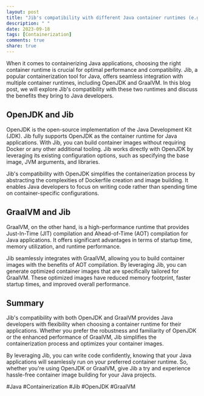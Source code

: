 ```yaml
---
layout: post
title: "Jib's compatibility with different Java container runtimes (e.g., OpenJDK, GraalVM)"
description: " "
date: 2023-09-18
tags: [Containerization]
comments: true
share: true
---
```


When it comes to containerizing Java applications, choosing the right container runtime is crucial for optimal performance and compatibility. Jib, a popular containerization tool for Java, offers seamless integration with multiple container runtimes, including OpenJDK and GraalVM. In this blog post, we will explore Jib's compatibility with these two runtimes and discuss the benefits they bring to Java developers.

## OpenJDK and Jib

OpenJDK is the open-source implementation of the Java Development Kit (JDK). Jib fully supports OpenJDK as the container runtime for Java applications. With Jib, you can build container images without requiring Docker or any other additional tooling. Jib works directly with OpenJDK by leveraging its existing configuration options, such as specifying the base image, JVM arguments, and libraries.

Jib's compatibility with OpenJDK simplifies the containerization process by abstracting the complexities of Dockerfile creation and image building. It enables Java developers to focus on writing code rather than spending time on container-specific configurations.

## GraalVM and Jib

GraalVM, on the other hand, is a high-performance runtime that provides Just-In-Time (JIT) compilation and Ahead-of-Time (AOT) compilation for Java applications. It offers significant advantages in terms of startup time, memory utilization, and runtime performance.

Jib seamlessly integrates with GraalVM, allowing you to build container images with the benefits of AOT compilation. By leveraging Jib, you can generate optimized container images that are specifically tailored for GraalVM. These optimized images have reduced memory footprint, faster startup times, and improved overall performance.

## Summary

Jib's compatibility with both OpenJDK and GraalVM provides Java developers with flexibility when choosing a container runtime for their applications. Whether you prefer the robustness and familiarity of OpenJDK or the enhanced performance of GraalVM, Jib simplifies the containerization process and optimizes your container images.

By leveraging Jib, you can write code confidently, knowing that your Java applications will seamlessly run on your preferred container runtime. So, whether you're using OpenJDK or GraalVM, give Jib a try and experience hassle-free container image building for your Java projects.

\#Java #Containerization #Jib #OpenJDK #GraalVM